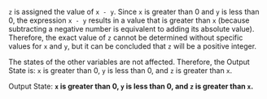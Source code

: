 `z` is assigned the value of `x - y`. Since `x` is greater than 0 and `y` is less than 0, the expression `x - y` results in a value that is greater than `x` (because subtracting a negative number is equivalent to adding its absolute value). Therefore, the exact value of `z` cannot be determined without specific values for `x` and `y`, but it can be concluded that `z` will be a positive integer. 

The states of the other variables are not affected. Therefore, the Output State is: `x` is greater than 0, `y` is less than 0, and `z` is greater than `x`.

Output State: **`x` is greater than 0, `y` is less than 0, and `z` is greater than `x`.**